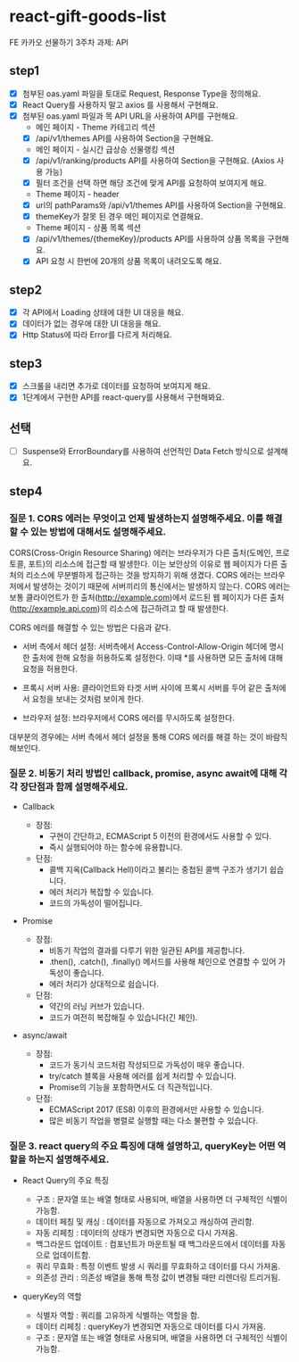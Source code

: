 # react-gift-goods-list

FE 카카오 선물하기 3주차 과제: API

## step1

- [x] 첨부된 oas.yaml 파일을 토대로 Request, Response Type을 정의해요.
- [x] React Query를 사용하지 말고 axios 를 사용해서 구현해요.
- [x] 첨부된 oas.yaml 파일과 목 API URL을 사용하여 API를 구현해요.
  - 메인 페이지 - Theme 카테고리 섹션
  - [x] /api/v1/themes API를 사용하여 Section을 구현해요.
  - 메인 페이지 - 실시간 급상승 선물랭킹 섹션
  - [x] /api/v1/ranking/products API를 사용하여 Section을 구현해요. (Axios 사용 가능)
  - [x] 필터 조건을 선택 하면 해당 조건에 맞게 API를 요청하여 보여지게 해요.
  - Theme 페이지 - header
  - [x] url의 pathParams와 /api/v1/themes API를 사용하여 Section을 구현해요.
  - [x] themeKey가 잘못 된 경우 메인 페이지로 연결해요.
  - Theme 페이지 - 상품 목록 섹션
  - [x] /api/v1/themes/{themeKey}/products API를 사용하여 상품 목록을 구현해요.
  - [x] API 요청 시 한번에 20개의 상품 목록이 내려오도록 해요.

## step2

- [x] 각 API에서 Loading 상태에 대한 UI 대응을 해요.
- [x] 데이터가 없는 경우에 대한 UI 대응을 해요.
- [x] Http Status에 따라 Error를 다르게 처리해요.

## step3

- [x] 스크롤을 내리면 추가로 데이터를 요청하여 보여지게 해요.
- [x] 1단계에서 구현한 API를 react-query를 사용해서 구현해봐요.

## 선택

- [ ] Suspense와 ErrorBoundary를 사용하여 선언적인 Data Fetch 방식으로 설계해요.

## step4

### 질문 1. CORS 에러는 무엇이고 언제 발생하는지 설명해주세요. 이를 해결할 수 있는 방법에 대해서도 설명해주세요.

CORS(Cross-Origin Resource Sharing) 에러는 브라우저가 다른 출처(도메인, 프로토콜, 포트)의 리소스에 접근할 때 발생한다. 이는 보안상의 이유로 웹 페이지가 다른 출처의 리소스에 무분별하게 접근하는 것을 방지하기 위해 생겼다. CORS 에러는 브라우저에서 발생하는 것이기 때문에 서버끼리의 통신에서는 발생하지 않는다. CORS 에러는 보통 클라이언트가 한 출처(http://example.com)에서 로드된 웹 페이지가 다른 출처(http://example.api.com)의 리소스에 접근하려고 할 때 발생한다.

CORS 에러를 해결할 수 있는 방법은 다음과 같다.

- 서버 측에서 헤더 설정:
  서버측에서 Access-Control-Allow-Origin 헤더에 명시한 출처에 한해 요청을 허용하도록 설정한다. 이때 \*를 사용하면 모든 출처에 대해 요청을 허용한다.

- 프록시 서버 사용:
  클라이언트와 타겟 서버 사이에 프록시 서버를 두어 같은 출처에서 요청을 보내는 것처럼 보이게 한다.

- 브라우저 설정:
  브라우저에서 CORS 에러를 무시하도록 설정한다.

대부분의 경우에는 서버 측에서 헤더 설정을 통해 CORS 에러를 해결 하는 것이 바람직해보인다.

### 질문 2. 비동기 처리 방법인 callback, promise, async await에 대해 각각 장단점과 함께 설명해주세요.

- Callback

  - 장점:
    - 구현이 간단하고, ECMAScript 5 이전의 환경에서도 사용할 수 있다.
    - 즉시 실행되어야 하는 함수에 유용합니다.
  - 단점:
    - 콜백 지옥(Callback Hell)이라고 불리는 중첩된 콜백 구조가 생기기 쉽습니다.
    - 에러 처리가 복잡할 수 있습니다.
    - 코드의 가독성이 떨어집니다.

- Promise

  - 장점:
    - 비동기 작업의 결과를 다루기 위한 일관된 API를 제공합니다.
    - .then(), .catch(), .finally() 메서드를 사용해 체인으로 연결할 수 있어 가독성이 좋습니다.
    - 에러 처리가 상대적으로 쉽습니다.
  - 단점:
    - 약간의 러닝 커브가 있습니다.
    - 코드가 여전히 복잡해질 수 있습니다(긴 체인).

- async/await

  - 장점:
    - 코드가 동기식 코드처럼 작성되므로 가독성이 매우 좋습니다.
    - try/catch 블록을 사용해 에러를 쉽게 처리할 수 있습니다.
    - Promise의 기능을 포함하면서도 더 직관적입니다.
  - 단점:
    - ECMAScript 2017 (ES8) 이후의 환경에서만 사용할 수 있습니다.
    - 많은 비동기 작업을 병렬로 실행할 때는 다소 불편할 수 있습니다.

### 질문 3. react query의 주요 특징에 대해 설명하고, queryKey는 어떤 역할을 하는지 설명해주세요.

- React Query의 주요 특징

  - 구조 : 문자열 또는 배열 형태로 사용되며, 배열을 사용하면 더 구체적인 식별이 가능함.
  - 데이터 페칭 및 캐싱 : 데이터를 자동으로 가져오고 캐싱하여 관리함.
  - 자동 리페칭 : 데이터의 상태가 변경되면 자동으로 다시 가져옴.
  - 백그라운드 업데이트 : 컴포넌트가 마운트될 때 백그라운드에서 데이터를 자동으로 업데이트함.
  - 쿼리 무효화 : 특정 이벤트 발생 시 쿼리를 무효화하고 데이터를 다시 가져옴.
  - 의존성 관리 : 의존성 배열을 통해 특정 값이 변경될 때만 리렌더링 트리거됨.

- queryKey의 역할

  - 식별자 역할 : 쿼리를 고유하게 식별하는 역할을 함.
  - 데이터 리페칭 : queryKey가 변경되면 자동으로 데이터를 다시 가져옴.
  - 구조 : 문자열 또는 배열 형태로 사용되며, 배열을 사용하면 더 구체적인 식별이 가능함.
